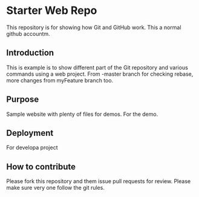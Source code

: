 # Starter Web Repo

This repository is for showing how Git and GitHub work. This a normal github accountm.


## Introduction
This is example is to show different part of the Git repository and various commands using a web project. From -master branch for checking rebase, more changes from myFeature branch too.

## Purpose

Sample website with plenty of files for demos. For the demo.

## Deployment
For developa project

## How to contribute
Please fork this repository and them issue pull requests for review. Please
make sure very one follow the git rules.

